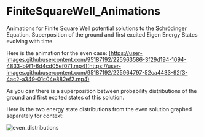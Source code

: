 # FiniteSquareWell_Animations
Animations for Finite Square Well potential solutions to the Schrödinger Equation. Superposition of the ground and first excited Eigen Energy States evolving with time.

Here is the animation for the even case:
[https://user-images.githubusercontent.com/95187192/225963586-3f29d194-1094-4833-b9f1-6d4cd05ef071.mp4](https://user-images.githubusercontent.com/95187192/225964797-52ca4433-92f3-4ac2-a349-01c04e882ef2.mp4)

As you can there is a superposition between probability distributions of the ground and first excited states of this solution.


Here is the two energy state distributions from the even solution graphed separately for context:

![even_distributions](https://user-images.githubusercontent.com/95187192/225964128-0c4d9bf8-69ec-423a-b515-212e460a5ad1.png)
